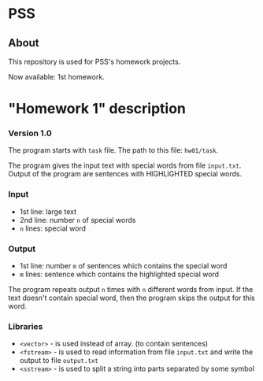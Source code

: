 # PSS
## About

This repository is used for PSS's homework projects.

Now available: 1st homework.

# "Homework 1" description

### Version 1.0

The program starts with `task` file. The path to this file: `hw01/task`.

The program gives the input text with special words from file `input.txt`. Output of the program are sentences with HIGHLIGHTED special words.

### Input

- 1st line: large text
- 2nd line: number `n` of special words
- `n` lines: special word

### Output

- 1st line: number `m` of sentences which contains the special word
- `m` lines: sentence which contains the highlighted special word

The program repeats output `n` times with `n` different words from input. If the text doesn't contain special word, then the program skips the output for this word.

### Libraries

- `<vector>` - is used instead of array. (to contain sentences)
- `<fstream>` - is used to read information from file `input.txt` and write the output to file `output.txt`
- `<sstream>` - is used to split a string into parts separated by some symbol
